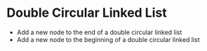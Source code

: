 # Double Circular Linked List

- Add a new node to the end of a double circular linked list
- Add a new node to the beginning of a double circular linked list